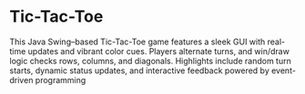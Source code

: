 # Tic-Tac-Toe
This Java Swing–based Tic-Tac-Toe game features a sleek GUI with real-time updates and vibrant color cues. Players alternate turns, and win/draw logic checks rows, columns, and diagonals. Highlights include random turn starts, dynamic status updates, and interactive feedback powered by event-driven programming
